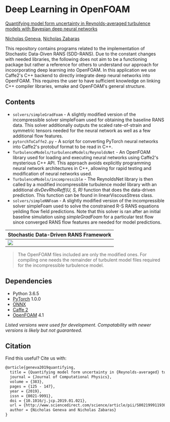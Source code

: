 # Deep Learning in OpenFOAM

[Quantifying model form uncertainty in Reynolds-averaged turbulence models with Bayesian deep neural networks](https://www.sciencedirect.com/science/article/pii/S0021999119300464)

[Nicholas Geneva](http://nicholasgeneva.com/), [Nicholas Zabaras](https://www.zabaras.com)

This repository contains programs related to the implementation of Stochastic Data-Diven RANS (SDD-RANS). Due to the constant changes with needed libraries, the following does not aim to be a functioning package but rather a reference for others to understand our approach for incoorporating deep learning into OpenFOAM. In this application we use Caffe2's C++ backend to directly integrate deep neural networks into OpenFOAM. This requires the user to have sufficient knowledge on linking C++ compiler libraries, wmake and OpenFOAM's general structure.

## Contents
* `solvers/simpleGradFoam` - A slightly modified version of the incompressible solver simpleFoam used for obtaining the baseline RANS data. This solver additionally outputs the scaled rate-of-strain and symmetric tensors needed for the neural network as well as a few additional flow features.
* `pytorchToCaffe2.py` -  A script for converting PyTorch neural networks into Caffe2's protobuf format to be read in C++.
* `TurbulenceModels/turbulenceModels/ReynoldsNet` - An OpenFOAM library used for loading and executing neural networks using Caffe2's mysterious C++ API. This approach avoids explicitly programming neural network architectures in C++, allowing for rapid testing and modification of neural networks used.
* `TurbulenceModels/incompressible` - The ReynoldsNet library is then called by a modified incompressible turbulence model library with an additional *divDevRhoReff(U, S, R)* function that does the data-driven prediction. This function can be found in linearViscousStress class.
* `solvers/simpleNNFoam` -  A slightly modified version of the incompressible solver simpleFoam used to solve the constrained R-S RANS equations yeilding flow field predictions. Note that this solver is ran after an initial baseline simulation using *simpleGradFoam* for a particular test flow since converged RANS flow features are needed for model predictions.

Stochastic Data-Driven RANS Framework |
| ------------- |
![](../images/sdd-rans/sdd-rans-framework.gif)|

> The OpenFOAM files included are only the modified ones. For compiling one needs the remainder of turbulent model files required for the incompressible turbulence model.

## Dependencies
* Python 3.6.5
* [PyTorch](https://pytorch.org/) 1.0.0
* [ONNX](https://onnx.ai/)
* [Caffe 2](https://caffe2.ai/)
* [OpenFOAM](https://www.openfoam.com/) 4.1

*Listed versions were used for development. Compatability with newer versions is likely but not guaranteed.*

## Citation
Find this useful? Cite us with:
```latex
@article{geneva2019quantifying,
  title = {Quantifying model form uncertainty in {Reynolds-averaged} turbulence models with {Bayesian} deep neural networks},
  journal = {Journal of Computational Physics},
  volume = {383},
  pages = {125 - 147},
  year = {2019},
  issn = {0021-9991},
  doi = {10.1016/j.jcp.2019.01.021},
  url = {http://www.sciencedirect.com/science/article/pii/S0021999119300464},
  author = {Nicholas Geneva and Nicholas Zabaras}
}
```
